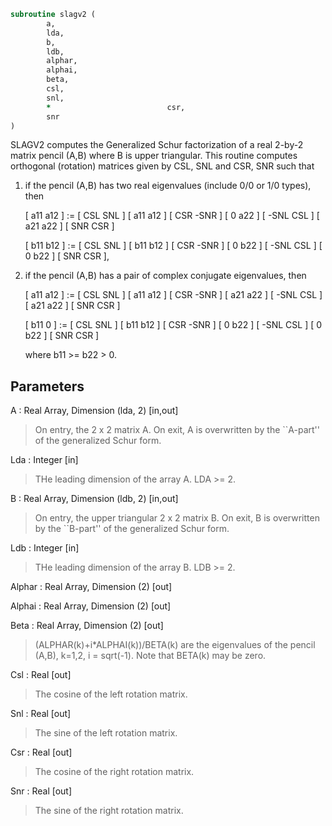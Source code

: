 ```fortran
subroutine slagv2 (
		a,
		lda,
		b,
		ldb,
		alphar,
		alphai,
		beta,
		csl,
		snl,
		*                          csr,
		snr
)
```

 SLAGV2 computes the Generalized Schur factorization of a real 2-by-2
 matrix pencil (A,B) where B is upper triangular. This routine
 computes orthogonal (rotation) matrices given by CSL, SNL and CSR,
 SNR such that

 1) if the pencil (A,B) has two real eigenvalues (include 0/0 or 1/0
    types), then

    [ a11 a12 ] := [  CSL  SNL ] [ a11 a12 ] [  CSR -SNR ]
    [  0  a22 ]    [ -SNL  CSL ] [ a21 a22 ] [  SNR  CSR ]

    [ b11 b12 ] := [  CSL  SNL ] [ b11 b12 ] [  CSR -SNR ]
    [  0  b22 ]    [ -SNL  CSL ] [  0  b22 ] [  SNR  CSR ],

 2) if the pencil (A,B) has a pair of complex conjugate eigenvalues,
    then

    [ a11 a12 ] := [  CSL  SNL ] [ a11 a12 ] [  CSR -SNR ]
    [ a21 a22 ]    [ -SNL  CSL ] [ a21 a22 ] [  SNR  CSR ]

    [ b11  0  ] := [  CSL  SNL ] [ b11 b12 ] [  CSR -SNR ]
    [  0  b22 ]    [ -SNL  CSL ] [  0  b22 ] [  SNR  CSR ]

    where b11 >= b22 > 0.


## Parameters
A : Real Array, Dimension (lda, 2) [in,out]
> On entry, the 2 x 2 matrix A.
> On exit, A is overwritten by the ``A-part'' of the
> generalized Schur form.

Lda : Integer [in]
> THe leading dimension of the array A.  LDA >= 2.

B : Real Array, Dimension (ldb, 2) [in,out]
> On entry, the upper triangular 2 x 2 matrix B.
> On exit, B is overwritten by the ``B-part'' of the
> generalized Schur form.

Ldb : Integer [in]
> THe leading dimension of the array B.  LDB >= 2.

Alphar : Real Array, Dimension (2) [out]

Alphai : Real Array, Dimension (2) [out]

Beta : Real Array, Dimension (2) [out]
> (ALPHAR(k)+i*ALPHAI(k))/BETA(k) are the eigenvalues of the
> pencil (A,B), k=1,2, i = sqrt(-1).  Note that BETA(k) may
> be zero.

Csl : Real [out]
> The cosine of the left rotation matrix.

Snl : Real [out]
> The sine of the left rotation matrix.

Csr : Real [out]
> The cosine of the right rotation matrix.

Snr : Real [out]
> The sine of the right rotation matrix.

